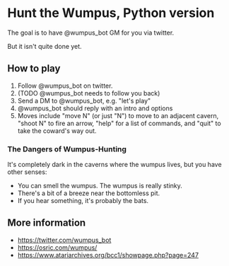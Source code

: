 # Hunt the Wumpus, Python version

The goal is to have @wumpus_bot GM for you via twitter.

But it isn't quite done yet.

## How to play

1. Follow @wumpus_bot on twitter.
2. (TODO @wumpus_bot needs to follow you back)
3. Send a DM to @wumpus_bot, e.g. "let's play"
4. @wumpus_bot should reply with an intro and options
5. Moves include "move N" (or just "N") to move to an adjacent cavern, "shoot N" to fire an arrow, "help" for a list of commands, and "quit" to take the coward's way out.

### The Dangers of Wumpus-Hunting

It's completely dark in the caverns where the wumpus lives, but you have other senses:

* You can smell the wumpus. The wumpus is really stinky.
* There's a bit of a breeze near the bottomless pit.
* If you hear something, it's probably the bats.

## More information

* https://twitter.com/wumpus_bot
* https://osric.com/wumpus/
* https://www.atariarchives.org/bcc1/showpage.php?page=247
